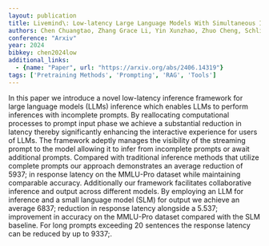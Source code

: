 ```yaml
---
layout: publication
title: Livemind\: Low-latency Large Language Models With Simultaneous Inference
authors: Chen Chuangtao, Zhang Grace Li, Yin Xunzhao, Zhuo Cheng, Schlichtmann Ulf, Li Bing
conference: "Arxiv"
year: 2024
bibkey: chen2024low
additional_links:
  - {name: "Paper", url: "https://arxiv.org/abs/2406.14319"}
tags: ['Pretraining Methods', 'Prompting', 'RAG', 'Tools']
---
```

In this paper we introduce a novel low-latency inference framework for large language models (LLMs) inference which enables LLMs to perform inferences with incomplete prompts. By reallocating computational processes to prompt input phase we achieve a substantial reduction in latency thereby significantly enhancing the interactive experience for users of LLMs. The framework adeptly manages the visibility of the streaming prompt to the model allowing it to infer from incomplete prompts or await additional prompts. Compared with traditional inference methods that utilize complete prompts our approach demonstrates an average reduction of 5937; in response latency on the MMLU-Pro dataset while maintaining comparable accuracy. Additionally our framework facilitates collaborative inference and output across different models. By employing an LLM for inference and a small language model (SLM) for output we achieve an average 6837; reduction in response latency alongside a 5.537; improvement in accuracy on the MMLU-Pro dataset compared with the SLM baseline. For long prompts exceeding 20 sentences the response latency can be reduced by up to 9337;.

